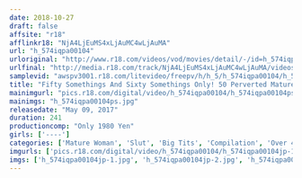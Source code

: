 ```yaml
---
date: 2018-10-27
draft: false
affsite: "r18"
afflinkr18: "NjA4LjEuMS4xLjAuMC4wLjAuMA"
url: "h_574iqpa00104"
urloriginal: "http://www.r18.com/videos/vod/movies/detail/-/id=h_574iqpa00104"
urlfinal: "http://media.r18.com/track/NjA4LjEuMS4xLjAuMC4wLjAuMA/videos/vod/movies/detail/-/id=h_574iqpa00104"
samplevid: "awspv3001.r18.com/litevideo/freepv/h/h_5/h_574iqpa00104/h_574iqpa00104_dmb_w.mp4"
title: "Fifty Somethings And Sixty Somethings Only! 50 Perverted Mature Woman Babes Go Hunting For Cocks 4 Hours"
mainimgurl: "pics.r18.com/digital/video/h_574iqpa00104/h_574iqpa00104ps.jpg"
mainimgs: "h_574iqpa00104ps.jpg"
releasedate: "May 09, 2017"
duration: 241
productioncomp: "Only 1980 Yen"
girls: ['----']
categories: ['Mature Woman', 'Slut', 'Big Tits', 'Compilation', 'Over 4 Hours']
imgurls: ['pics.r18.com/digital/video/h_574iqpa00104/h_574iqpa00104jp-1.jpg', 'pics.r18.com/digital/video/h_574iqpa00104/h_574iqpa00104jp-2.jpg', 'pics.r18.com/digital/video/h_574iqpa00104/h_574iqpa00104jp-3.jpg', 'pics.r18.com/digital/video/h_574iqpa00104/h_574iqpa00104jp-4.jpg', 'pics.r18.com/digital/video/h_574iqpa00104/h_574iqpa00104jp-5.jpg', 'pics.r18.com/digital/video/h_574iqpa00104/h_574iqpa00104jp-6.jpg', 'pics.r18.com/digital/video/h_574iqpa00104/h_574iqpa00104jp-7.jpg', 'pics.r18.com/digital/video/h_574iqpa00104/h_574iqpa00104jp-8.jpg', 'pics.r18.com/digital/video/h_574iqpa00104/h_574iqpa00104jp-9.jpg', 'pics.r18.com/digital/video/h_574iqpa00104/h_574iqpa00104jp-10.jpg', 'pics.r18.com/digital/video/h_574iqpa00104/h_574iqpa00104jp-11.jpg', 'pics.r18.com/digital/video/h_574iqpa00104/h_574iqpa00104jp-12.jpg', 'pics.r18.com/digital/video/h_574iqpa00104/h_574iqpa00104jp-13.jpg', 'pics.r18.com/digital/video/h_574iqpa00104/h_574iqpa00104jp-14.jpg', 'pics.r18.com/digital/video/h_574iqpa00104/h_574iqpa00104jp-15.jpg', 'pics.r18.com/digital/video/h_574iqpa00104/h_574iqpa00104jp-16.jpg', 'pics.r18.com/digital/video/h_574iqpa00104/h_574iqpa00104jp-17.jpg', 'pics.r18.com/digital/video/h_574iqpa00104/h_574iqpa00104jp-18.jpg', 'pics.r18.com/digital/video/h_574iqpa00104/h_574iqpa00104jp-19.jpg', 'pics.r18.com/digital/video/h_574iqpa00104/h_574iqpa00104jp-20.jpg']
imgs: ['h_574iqpa00104jp-1.jpg', 'h_574iqpa00104jp-2.jpg', 'h_574iqpa00104jp-3.jpg', 'h_574iqpa00104jp-4.jpg', 'h_574iqpa00104jp-5.jpg', 'h_574iqpa00104jp-6.jpg', 'h_574iqpa00104jp-7.jpg', 'h_574iqpa00104jp-8.jpg', 'h_574iqpa00104jp-9.jpg', 'h_574iqpa00104jp-10.jpg', 'h_574iqpa00104jp-11.jpg', 'h_574iqpa00104jp-12.jpg', 'h_574iqpa00104jp-13.jpg', 'h_574iqpa00104jp-14.jpg', 'h_574iqpa00104jp-15.jpg', 'h_574iqpa00104jp-16.jpg', 'h_574iqpa00104jp-17.jpg', 'h_574iqpa00104jp-18.jpg', 'h_574iqpa00104jp-19.jpg', 'h_574iqpa00104jp-20.jpg']
---
```

